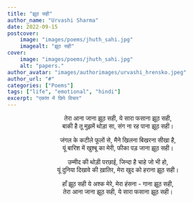 ```yaml
---
title: "झूठ सही"
author_name: "Urvashi Sharma"
date: 2022-09-15
postcover:
    image: "images/poems/jhuth_sahi.jpg"
    imagealt: "झूठ सही"
cover:
    image: "images/poems/jhuth_sahi.jpg"
    alt: "papers."
author_avatar: "images/authorimages/urvashi_hrensko.jpeg"
author_url: "#"
categories: ["Poems"]
tags: ["life", "emotional", "hindi"]
excerpt: "एकांत में छिपे विचार"
---
```

<center>

तेरा आना जाना झूठ सही, ये सारा फसाना झूठ सही,<br> 
बाकी है तू मुझमें थोड़ा सा, संग ना रह पाना झूठ सही।

जंगल के कटीले फूलों से, मैने खिलना बिखरना सीखा है,<br>
यूं बारिश में खुश्बू का मेरी, फीका पड़ जाना झूठ सही।

उम्मीद की थोड़ी परछाई, जिन्दा है चाहे जो भी हो,<br>
यूं दुनिया दिखावे की ख़ातिर, मेरा खुद को हराना झूठ सही।

हाँ झूठ सही ये अश्क मेरे, मेरा हंसना - गाना झूठ सही,<br> 
तेरा आना जाना झूठ सही, ये सारा फसाना झूठ सही।

</center>